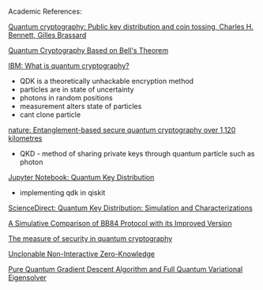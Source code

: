 Academic References:

[Quantum cryptography: Public key distribution and coin tossing, Charles H. Bennett, Gilles Brassard](https://arxiv.org/abs/2003.06557)

[Quantum Cryptography Based on Bell's Theorem](https://cqi.inf.usi.ch/qic/91_Ekert.pdf)

[IBM: What is quantum cryptography?](https://www.ibm.com/topics/quantum-cryptography#:~:text=Quantum%20cryptography%20%28also%20known%20as%2C%20immutable%20laws%20of%20quantum%20mechanics%29)

* QDK is a theoretically unhackable encryption method
* particles are in state of uncertainty
* photons in random positions
* measurement alters state of particles
* cant clone particle

[nature: Entanglement-based secure quantum cryptography over 1,120 kilometres](https://www.nature.com/articles/s41586-020-2401-y)
* QKD - method of sharing private keys through quantum particle such as photon

[Jupyter Notebook: Quantum Key Distribution](https://github.com/Qiskit/textbook/blob/main/notebooks/ch-algorithms/quantum-key-distribution.ipynb)
* implementing qdk in qiskit
  
[ScienceDirect: Quantum Key Distribution: Simulation and Characterizations](https://www.sciencedirect.com/science/article/pii/S1877050915028446)
  
[A Simulative Comparison of BB84 Protocol with its Improved Version](http://sedici.unlp.edu.ar/bitstream/handle/10915/9558/all-0001.pdf?sequence=1)

[The measure of security in quantum cryptography](https://ieeexplore.ieee.org/abstract/document/6503238)

[Unclonable Non-Interactive Zero-Knowledge](https://eprint.iacr.org/2023/1532.pdf)

[Pure Quantum Gradient Descent Algorithm and Full Quantum Variational
Eigensolver](https://arxiv.org/pdf/2305.04198.pdf)
